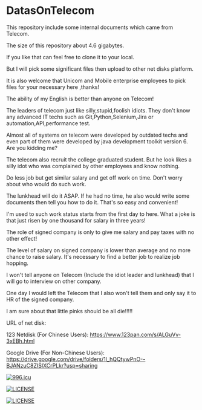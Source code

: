 # DatasOnTelecom

This repository include some internal documents which came from Telecom. 

The size of this repository about 4.6 gigabytes.  

If you like that can feel free to clone it to your local. 

But I will pick some significant files then upload to other net disks platform.

It is also welcome that Unicom and Mobile enterprise employees to pick files for your necessary here ,thanks!

The ability of my English is better than anyone on Telecom!

The leaders of telecom just like silly,stupid,foolish idiots. They don't know any advanced IT techs such as Git,Python,Selenium,Jira or automation,API,performance test. 

Almost all of systems on telecom were developed by outdated techs and even part of them were developed by java development toolkit version 6. Are you kidding me?

The telecom also recruit the college graduated student. But he look likes a silly idot who was complained by other employees and know nothing.

Do less job but get similar salary and get off work on time. Don't worry about who would do such work. 

The lunkhead will do it ASAP. If he had no time, he also would write some documents then tell you how to do it. That's so easy and convenient! 

I'm used to such work status starts from the first day to here. What a joke is that just risen by one thousand for salary in three years!

The role of signed company is only to give me salary and pay taxes with no other effect!

The level of salary on signed company is lower than average and no more chance to raise salary. It's necessary to find a better job to realize job hopping.

I won't tell anyone on Telecom (Include the idiot leader and lunkhead) that I will go to interview on other company. 

One day I would left the Telecom that I also won't tell them and only say it to HR of the signed company.

I am sure about that little pinks should be all die!!!!!

URL of net disk:

123 Netdisk (For Chinese Users): 
https://www.123pan.com/s/ALGuVv-3xEBh.html

Google Drive (For Non-Chinese Users): 
https://drive.google.com/drive/folders/1l_hQQtywPnO--BJANzuC8ZISlXCrPLkr?usp=sharing

<a href="https://996.icu"><img src="https://img.shields.io/badge/link-996.icu-red.svg" alt="996.icu"></a>

[![LICENSE](https://img.shields.io/badge/license-Anti%20996-blue.svg)](https://github.com/996icu/996.ICU/blob/master/LICENSE)

[![LICENSE](https://img.shields.io/badge/license-Anti%20996-blue.svg)](https://github.com/996icu/996.ICU/blob/master/LICENSE_CN)

